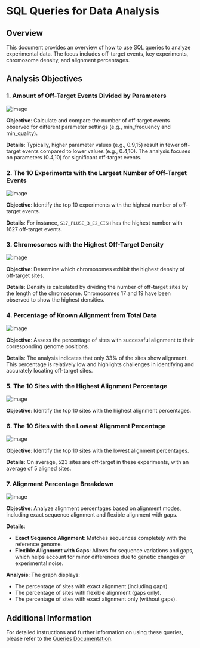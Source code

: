 
# SQL Queries for Data Analysis

## Overview

This document provides an overview of how to use SQL queries to analyze experimental data. The focus includes off-target events, key experiments, chromosome density, and alignment percentages.

## Analysis Objectives

### 1. Amount of Off-Target Events Divided by Parameters
![image](https://github.com/user-attachments/assets/85dfbee2-84d0-4533-866e-1907664000c8)


**Objective**: Calculate and compare the number of off-target events observed for different parameter settings (e.g., min_frequency and min_quality). 

**Details**: Typically, higher parameter values (e.g., 0.9,15) result in fewer off-target events compared to lower values (e.g., 0.4,10). The analysis focuses on parameters (0.4,10) for significant off-target events.

### 2. The 10 Experiments with the Largest Number of Off-Target Events
![image](https://github.com/user-attachments/assets/dcc87a45-b9b0-4d76-9d5f-f9d42e7682b6)


**Objective**: Identify the top 10 experiments with the highest number of off-target events.

**Details**: For instance, `S17_PLUSE_3_E2_CISH` has the highest number with 1627 off-target events.

### 3. Chromosomes with the Highest Off-Target Density
![image](https://github.com/user-attachments/assets/cf1eb1aa-93e3-4449-a027-a3f0e0452531)


**Objective**: Determine which chromosomes exhibit the highest density of off-target sites.

**Details**: Density is calculated by dividing the number of off-target sites by the length of the chromosome. Chromosomes 17 and 19 have been observed to show the highest densities.

### 4. Percentage of Known Alignment from Total Data
![image](https://github.com/user-attachments/assets/61fef4af-b343-4034-97c8-94b2f3a0efe0)


**Objective**: Assess the percentage of sites with successful alignment to their corresponding genome positions.

**Details**: The analysis indicates that only 33% of the sites show alignment. This percentage is relatively low and highlights challenges in identifying and accurately locating off-target sites.

### 5. The 10 Sites with the Highest Alignment Percentage
![image](https://github.com/user-attachments/assets/bfbf5cdc-8ebe-4e1f-bed4-d30abe607852)


**Objective**: Identify the top 10 sites with the highest alignment percentages.

### 6. The 10 Sites with the Lowest Alignment Percentage
![image](https://github.com/user-attachments/assets/1bcdcfdc-5a48-408e-bd94-4aa60231bb5d)


**Objective**: Identify the top 10 sites with the lowest alignment percentages.

**Details**: On average, 523 sites are off-target in these experiments, with an average of 5 aligned sites.

### 7. Alignment Percentage Breakdown
![image](https://github.com/user-attachments/assets/533072fc-0774-4aa5-aa79-5686c085cd44)


**Objective**: Analyze alignment percentages based on alignment modes, including exact sequence alignment and flexible alignment with gaps.

**Details**:
- **Exact Sequence Alignment**: Matches sequences completely with the reference genome.
- **Flexible Alignment with Gaps**: Allows for sequence variations and gaps, which helps account for minor differences due to genetic changes or experimental noise.

**Analysis**: The graph displays:
- The percentage of sites with exact alignment (including gaps).
- The percentage of sites with flexible alignment (gaps only).
- The percentage of sites with exact alignment only (without gaps).

## Additional Information

For detailed instructions and further information on using these queries, please refer to the [Queries Documentation](https://github.com/reutlev98/CRISPR-Database-Development-Analysis-Project/blob/789c82f8b7758850d2fa75306dcecbcc48445007/DataBase/Queries/Results.pdf).
